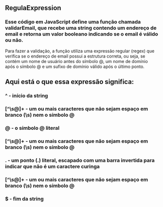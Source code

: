 ## RegulaExpression

### Esse código em JavaScript define uma função chamada validarEmail, que recebe uma string contendo um endereço de email e retorna um valor booleano indicando se o email é válido ou não.

Para fazer a validação, a função utiliza uma expressão regular (regex) que verifica se o endereço de email possui a estrutura correta, ou seja, se contém um nome de usuário antes do símbolo @, um nome de domínio após o símbolo @ e um sufixo de domínio válido após o último ponto.

## Aqui está o que essa expressão significa:

###  ^ - início da string

###  [^\s@]+ - um ou mais caracteres que não sejam espaço em branco (\s) nem o símbolo @

###  @ - o símbolo @ literal

### [^\s@]+ - um ou mais caracteres que não sejam espaço em branco (\s) nem o símbolo @

### \. - um ponto (.) literal, escapado com uma barra invertida para indicar que não é um caractere curinga

### [^\s@]+ - um ou mais caracteres que não sejam espaço em branco (\s) nem o símbolo @

### $ - fim da string
